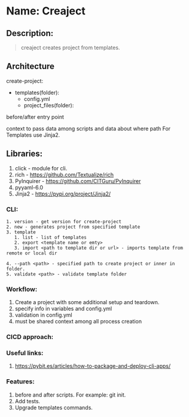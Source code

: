 # Name: Creaject

## Description:

> creaject creates project from templates.

## Architecture

create-project:

- templates(folder):
  - config.yml
  - project_files(folder):

before/after entry point

context to pass data among scripts and data about where path
For Templates use Jinja2. 

## Libraries:

1. click - module for cli.
2. rich - https://github.com/Textualize/rich
3. PyInquirer - https://github.com/CITGuru/PyInquirer
4. pyyaml-6.0
5. Jinja2 - https://pypi.org/project/Jinja2/

### CLI:

    1. version - get version for create-project
    2. new - generates project from specified template
    3. template
       1. list - list of templates
       2. export <template name or emty>
       3. import <path to template dir or url> - imports template from remote or local dir
    
    4. --path <path> - specified path to create project or inner in folder.
    5. validate <path> - validate template folder

### Workflow:

1. Create a project with some additional setup and teardown.
2. specify info in variables and config.yml
3. validation in config.yml
4. must be shared context among all process creation

### CICD approach:

### Useful links:

1. https://pybit.es/articles/how-to-package-and-deploy-cli-apps/

### Features:
1. before and after scripts. For example: git init.
2. Add tests.
3. Upgrade templates commands.
